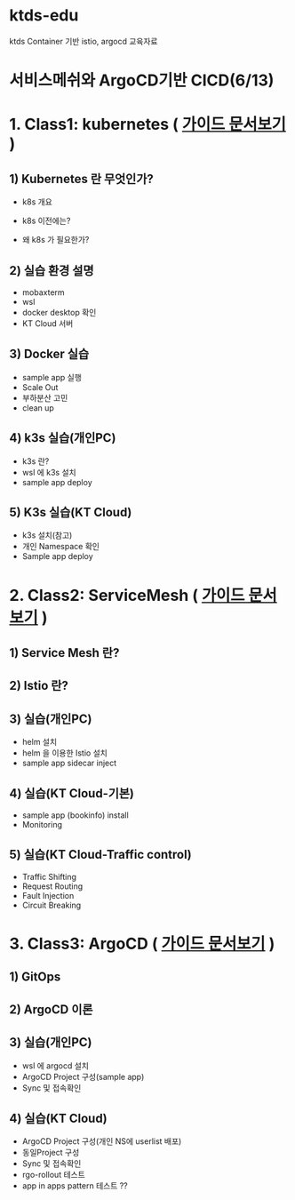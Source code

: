 # ktds-edu
ktds Container 기반 istio, argocd 교육자료



# 서비스메쉬와 ArgoCD기반 CICD(6/13)







# 1. Class1: kubernetes ( [가이드 문서보기](./kubernetes/kubernetes.md) )  





## 1) Kubernetes 란 무엇인가?

- k8s 개요

- k8s 이전에는?

- 왜 k8s 가 필요한가?





## 2) 실습 환경 설명

- mobaxterm
- wsl
- docker desktop 확인
- KT Cloud 서버





## 3) Docker 실습

- sample app 실행
- Scale Out
- 부하분산 고민
- clean up



## 4) k3s 실습(개인PC)

- k3s 란?
- wsl 에 k3s 설치
- sample app deploy



## 5) K3s 실습(KT Cloud)

- k3s 설치(참고)
- 개인 Namespace 확인
- Sample app deploy







# 2. Class2: ServiceMesh ( [가이드 문서보기](./istio/ServiceMesh.md) )  



## 1) Service Mesh 란?



## 2) Istio 란?



## 3) 실습(개인PC)

- helm 설치
- helm 을 이용한 Istio 설치
- sample app sidecar inject



## 4) 실습(KT Cloud-기본)

- sample app (bookinfo) install
- Monitoring



## 5) 실습(KT Cloud-Traffic control)

- Traffic Shifting
- Request Routing
- Fault Injection
- Circuit Breaking







# 3. Class3: ArgoCD ( [가이드 문서보기](./argocd/argocd.md) )  



## 1) GitOps



## 2) ArgoCD 이론



## 3) 실습(개인PC)

- wsl 에 argocd 설치
- ArgoCD Project 구성(sample app)
- Sync 및 접속확인



## 4) 실습(KT Cloud)

- ArgoCD Project 구성(개인 NS에 userlist 배포)
- 동일Project 구성
- Sync 및 접속확인
- rgo-rollout 테스트
- app in apps pattern 테스트 ??







